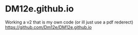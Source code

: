 # DM12e.github.io
Working a v2 that is my own code (or ill just use a pdf rederect)
https://github.com/Dm12e/DM12e.github.io
